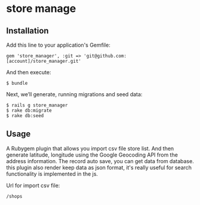 # store manage

## Installation
Add this line to your application's Gemfile:
```
gem 'store_manager', :git => 'git@github.com:[account]/store_manager.git'
```
And then execute:
```
$ bundle
```
Next, we’ll generate, running migrations and seed data: 
```
$ rails g store_manager
$ rake db:migrate
$ rake db:seed
```

## Usage
A Rubygem plugin that allows you import csv file store list. And then generate latitude, longitude using the Google Geocoding API from the address information.
The record auto save, you can get data from database. this plugin also render keep data as json format, it's really useful for search functionality is implemented in the js.

Url for import csv file:
```
/shops
```
